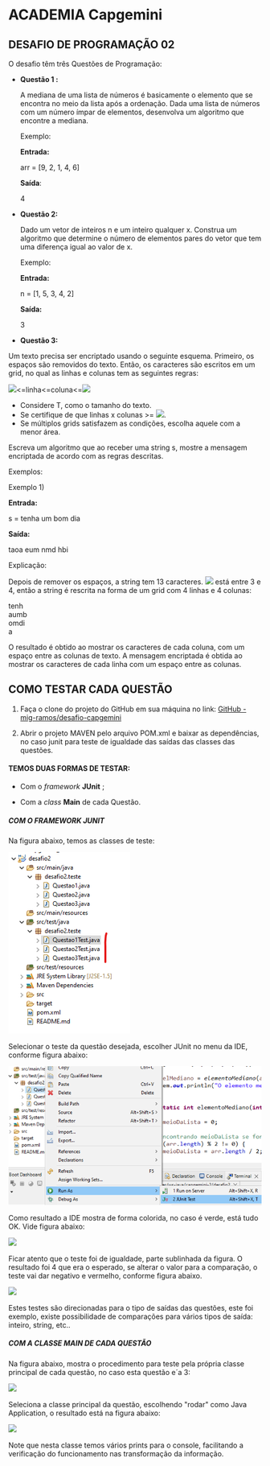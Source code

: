 # ACADEMIA Capgemini

## DESAFIO DE PROGRAMAÇÃO 02

O desafio têm três Questões de Programação:

- **Questão 1 :**
  
  A mediana de uma lista de números é basicamente o elemento que se encontra no meio da lista após a ordenação. Dada uma lista de números com um número ímpar de elementos, desenvolva um algoritmo que encontre a mediana.
  
  Exemplo:
  
  **Entrada:**
  
  arr = [9, 2, 1, 4, 6]
  
  **Saída**:
  
  4

- **Questão 2:**
  
  Dado um vetor de inteiros n e um inteiro qualquer x. Construa um algoritmo que determine o número de elementos pares do vetor que tem uma diferença igual ao valor de x.
  
  Exemplo:
  
  **Entrada:**
  
  n = [1, 5, 3, 4, 2]
  
  **Saída:**
  
  3

- **Questão 3:**

Um texto precisa ser encriptado usando o seguinte esquema. Primeiro, os espaços são removidos do texto. Então, os caracteres são escritos em um grid, no qual as linhas e colunas tem as seguintes regras:

![](https://www.google.com/chart?cht=tx&chf=bg,s,FFFFFF00&chco=000000&chl=%5Csqrt%7BT%7D)<=linha<=coluna<=![](https://www.google.com/chart?cht=tx&chf=bg,s,FFFFFF00&chco=000000&chl=%5Csqrt%7BT%7D)

- Considere T, como o tamanho do texto.
- Se certifique de que linhas x colunas >= ![](https://www.google.com/chart?cht=tx&chf=bg,s,FFFFFF00&chco=000000&chl=T).
- Se múltiplos grids satisfazem as condições, escolha aquele com a menor área.

Escreva um algoritmo que ao receber uma string s, mostre a mensagem encriptada de acordo com as regras descritas.

Exemplos:

Exemplo 1)

**Entrada:**

s = tenha um bom dia

**Saída:**

taoa eum nmd hbi

Explicação:

Depois de remover os espaços, a string tem 13 caracteres. ![](https://www.google.com/chart?cht=tx&chf=bg,s,FFFFFF00&chco=000000&chl=%5Csqrt%7B13%7D) está entre 3 e 4, então a string é rescrita na forma de um grid com 4 linhas e 4 colunas:

tenh  
aumb  
omdi  
a

 O resultado é obtido ao mostrar os caracteres de cada coluna, com um espaço entre as colunas de texto. A mensagem encriptada é obtida ao mostrar os caracteres de cada linha com um espaço entre as colunas.



## COMO TESTAR CADA QUESTÃO

1. Faça o clone do projeto do GitHub em sua máquina no link:  [GitHub - mig-ramos/desafio-capgemini](https://github.com/mig-ramos/desafio-capgemini)

2. Abrir o projeto MAVEN pelo arquivo POM.xml e baixar as dependências, no caso junit para teste de igualdade das saídas das classes das questões.



#### TEMOS DUAS FORMAS DE TESTAR:

- Com o *framework* **JUnit** ;

- Com a *class* **Main** de cada Questão.



##### *COM O FRAMEWORK JUNIT*

Na figura abaixo, temos as classes de teste:

![](https://github.com/mig-ramos/desafio-capgemini/blob/main/imgs/ClassesTest.png)

Selecionar o teste da questão desejada, escolher JUnit no menu da IDE, conforme figura abaixo:

![](https://github.com/mig-ramos/desafio-capgemini/blob/main/imgs/TesteQuestao1.png)



Como resultado a IDE mostra de forma colorida, no caso é verde, está tudo OK. Vide figura abaixo:

![](C:\Workspaces\ws-java\capgemini-2\desafio2\imgs\testeverde.png)

Ficar atento que o teste foi de igualdade, parte sublinhada da figura. O resultado foi 4 que era o esperado, se alterar o valor para a comparação, o teste vai dar negativo e vermelho, conforme figura abaixo.

![](C:\Workspaces\ws-java\capgemini-2\desafio2\imgs\testevermelho.png)

Estes testes são direcionadas para o tipo de saídas das questões, este foi exemplo, existe possibilidade de comparações para vários tipos de saída: inteiro, string, etc..



##### *COM A CLASSE MAIN DE CADA QUESTÃO*

Na figura abaixo, mostra o procedimento para teste pela própria classe principal de cada questão, no caso esta questão e´a 3:

![](C:\Workspaces\ws-java\capgemini-2\desafio2\imgs\tersteclassequestao.png)



Seleciona a classe principal da questão, escolhendo "rodar" como Java Application, o resultado está na figura abaixo:



![](C:\Workspaces\ws-java\capgemini-2\desafio2\imgs\resultadoclassequestao.png)

Note que nesta classe temos vários prints para o console, facilitando a verificação do funcionamento nas transformação da informação.
